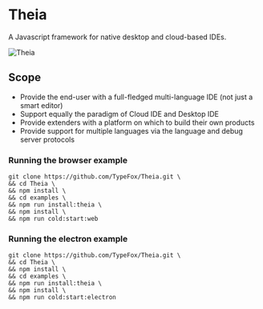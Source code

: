 # Theia

A Javascript framework for native desktop and cloud-based IDEs.

![Theia](https://cloud.githubusercontent.com/assets/372735/25758586/6939d0de-31cf-11e7-998a-e4ce997dd6b8.png)

## Scope
 - Provide the end-user with a full-fledged multi-language IDE  (not just a smart editor)
 - Support equally the paradigm of Cloud IDE and Desktop IDE
 - Provide extenders with a platform on which to build their own products
 - Provide support for multiple languages via the language and debug server protocols
 
 ### Running the browser example
 ```
 git clone https://github.com/TypeFox/Theia.git \
 && cd Theia \
 && npm install \
 && cd examples \
 && npm run install:theia \
 && npm install \
 && npm run cold:start:web
 ```

 ### Running the electron example
 ```
 git clone https://github.com/TypeFox/Theia.git \
 && cd Theia \
 && npm install \
 && cd examples \
 && npm run install:theia \
 && npm install \
 && npm run cold:start:electron
 ```
